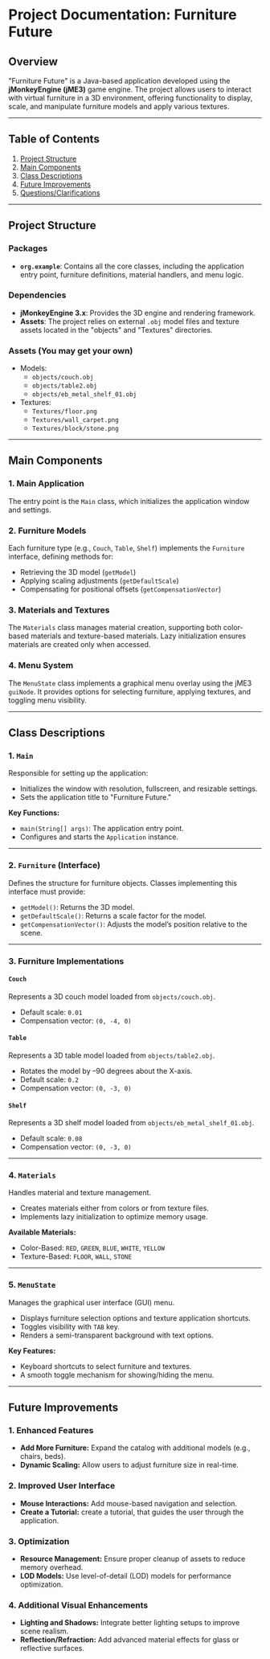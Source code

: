 # Project Documentation: Furniture Future

## Overview

"Furniture Future" is a Java-based application developed using the **jMonkeyEngine (jME3)** game engine. The project allows users to interact with virtual furniture in a 3D environment, offering functionality to display, scale, and manipulate furniture models and apply various textures.

---

## Table of Contents

1. [Project Structure](#project-structure)
2. [Main Components](#main-components)
3. [Class Descriptions](#class-descriptions)
4. [Future Improvements](#future-improvements)
5. [Questions/Clarifications](#questionsclarifications)

---

## Project Structure

### Packages

- **`org.example`**: Contains all the core classes, including the application entry point, furniture definitions, material handlers, and menu logic.

### Dependencies

- **jMonkeyEngine 3.x**: Provides the 3D engine and rendering framework.
- **Assets**: The project relies on external `.obj` model files and texture assets located in the "objects" and "Textures" directories.

### Assets (You may get your own)

- Models:
    - `objects/couch.obj`
    - `objects/table2.obj`
    - `objects/eb_metal_shelf_01.obj`
- Textures:
    - `Textures/floor.png`
    - `Textures/wall_carpet.png`
    - `Textures/block/stone.png`

---

## Main Components

### 1. **Main Application**

The entry point is the `Main` class, which initializes the application window and settings.

### 2. **Furniture Models**

Each furniture type (e.g., `Couch`, `Table`, `Shelf`) implements the `Furniture` interface, defining methods for:

- Retrieving the 3D model (`getModel`)
- Applying scaling adjustments (`getDefaultScale`)
- Compensating for positional offsets (`getCompensationVector`)

### 3. **Materials and Textures**

The `Materials` class manages material creation, supporting both color-based materials and texture-based materials. Lazy initialization ensures materials are created only when accessed.

### 4. **Menu System**

The `MenuState` class implements a graphical menu overlay using the jME3 `guiNode`. It provides options for selecting furniture, applying textures, and toggling menu visibility.

---

## Class Descriptions

### 1. `Main`

Responsible for setting up the application:

- Initializes the window with resolution, fullscreen, and resizable settings.
- Sets the application title to "Furniture Future."

**Key Functions:**

- `main(String[] args)`: The application entry point.
- Configures and starts the `Application` instance.

---

### 2. `Furniture` (Interface)

Defines the structure for furniture objects. Classes implementing this interface must provide:

- `getModel()`: Returns the 3D model.
- `getDefaultScale()`: Returns a scale factor for the model.
- `getCompensationVector()`: Adjusts the model’s position relative to the scene.

---

### 3. Furniture Implementations

#### `Couch`

Represents a 3D couch model loaded from `objects/couch.obj`.

- Default scale: `0.01`
- Compensation vector: `(0, -4, 0)`

#### `Table`

Represents a 3D table model loaded from `objects/table2.obj`.

- Rotates the model by –90 degrees about the X-axis.
- Default scale: `0.2`
- Compensation vector: `(0, -3, 0)`

#### `Shelf`

Represents a 3D shelf model loaded from `objects/eb_metal_shelf_01.obj`.

- Default scale: `0.08`
- Compensation vector: `(0, -3, 0)`

---

### 4. `Materials`

Handles material and texture management.

- Creates materials either from colors or from texture files.
- Implements lazy initialization to optimize memory usage.

**Available Materials:**

- Color-Based: `RED`, `GREEN`, `BLUE`, `WHITE`, `YELLOW`
- Texture-Based: `FLOOR`, `WALL`, `STONE`

---

### 5. `MenuState`

Manages the graphical user interface (GUI) menu.

- Displays furniture selection options and texture application shortcuts.
- Toggles visibility with `TAB` key.
- Renders a semi-transparent background with text options.

**Key Features:**

- Keyboard shortcuts to select furniture and textures.
- A smooth toggle mechanism for showing/hiding the menu.

---

## Future Improvements

### 1. Enhanced Features

- **Add More Furniture:** Expand the catalog with additional models (e.g., chairs, beds).
- **Dynamic Scaling:** Allow users to adjust furniture size in real-time.

### 2. Improved User Interface

- **Mouse Interactions:** Add mouse-based navigation and selection.
- **Create a Tutorial:** create a tutorial, that guides the user through the application.

### 3. Optimization

- **Resource Management:** Ensure proper cleanup of assets to reduce memory overhead.
- **LOD Models:** Use level-of-detail (LOD) models for performance optimization.

### 4. Additional Visual Enhancements

- **Lighting and Shadows:** Integrate better lighting setups to improve scene realism.
- **Reflection/Refraction:** Add advanced material effects for glass or reflective surfaces.

